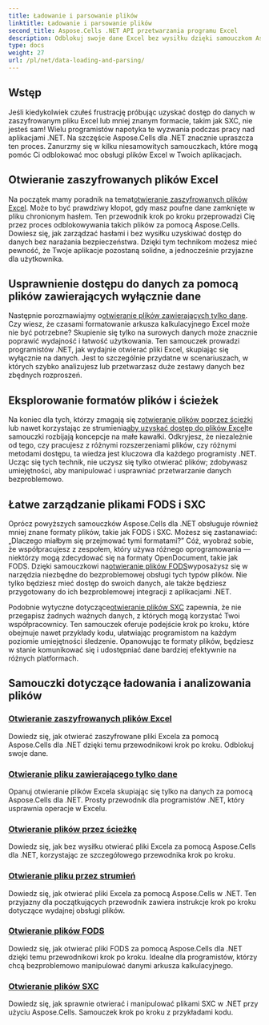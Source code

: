 ```yaml
---
title: Ładowanie i parsowanie plików
linktitle: Ładowanie i parsowanie plików
second_title: Aspose.Cells .NET API przetwarzania programu Excel
description: Odblokuj swoje dane Excel bez wysiłku dzięki samouczkom Aspose.Cells dla .NET. Naucz się otwierać zaszyfrowane pliki zawierające tylko dane, pliki FODS i SXC.
type: docs
weight: 27
url: /pl/net/data-loading-and-parsing/
---
```

## Wstęp

Jeśli kiedykolwiek czułeś frustrację próbując uzyskać dostęp do danych w zaszyfrowanym pliku Excel lub mniej znanym formacie, takim jak SXC, nie jesteś sam! Wielu programistów napotyka te wyzwania podczas pracy nad aplikacjami .NET. Na szczęście Aspose.Cells dla .NET znacznie upraszcza ten proces. Zanurzmy się w kilku niesamowitych samouczkach, które mogą pomóc Ci odblokować moc obsługi plików Excel w Twoich aplikacjach.

## Otwieranie zaszyfrowanych plików Excel

 Na początek mamy poradnik na temat[otwieranie zaszyfrowanych plików Excel](./opening-encrypted-excel-files/). Może to być prawdziwy kłopot, gdy masz poufne dane zamknięte w pliku chronionym hasłem. Ten przewodnik krok po kroku przeprowadzi Cię przez proces odblokowywania takich plików za pomocą Aspose.Cells. Dowiesz się, jak zarządzać hasłami i bez wysiłku uzyskiwać dostęp do danych bez narażania bezpieczeństwa. Dzięki tym technikom możesz mieć pewność, że Twoje aplikacje pozostaną solidne, a jednocześnie przyjazne dla użytkownika.

## Usprawnienie dostępu do danych za pomocą plików zawierających wyłącznie dane

Następnie porozmawiajmy o[otwieranie plików zawierających tylko dane](./opening-file-with-data-only/). Czy wiesz, że czasami formatowanie arkusza kalkulacyjnego Excel może nie być potrzebne? Skupienie się tylko na surowych danych może znacznie poprawić wydajność i łatwość użytkowania. Ten samouczek prowadzi programistów .NET, jak wydajnie otwierać pliki Excel, skupiając się wyłącznie na danych. Jest to szczególnie przydatne w scenariuszach, w których szybko analizujesz lub przetwarzasz duże zestawy danych bez zbędnych rozproszeń.

## Eksplorowanie formatów plików i ścieżek

 Na koniec dla tych, którzy zmagają się z[otwieranie plików poprzez ścieżki](./opening-files-through-path/) lub nawet korzystając ze strumienia[aby uzyskać dostęp do plików Excel](./opening-file-through-stream/)te samouczki rozbijają koncepcje na małe kawałki. Odkryjesz, że niezależnie od tego, czy pracujesz z różnymi rozszerzeniami plików, czy różnymi metodami dostępu, ta wiedza jest kluczowa dla każdego programisty .NET. Ucząc się tych technik, nie uczysz się tylko otwierać plików; zdobywasz umiejętności, aby manipulować i usprawniać przetwarzanie danych bezproblemowo.

## Łatwe zarządzanie plikami FODS i SXC

 Oprócz powyższych samouczków Aspose.Cells dla .NET obsługuje również mniej znane formaty plików, takie jak FODS i SXC. Możesz się zastanawiać: „Dlaczego miałbym się przejmować tymi formatami?” Cóż, wyobraź sobie, że współpracujesz z zespołem, który używa różnego oprogramowania — niektórzy mogą zdecydować się na formaty OpenDocument, takie jak FODS. Dzięki samouczkowi na[otwieranie plików FODS](./opening-fods-files/)wyposażysz się w narzędzia niezbędne do bezproblemowej obsługi tych typów plików. Nie tylko będziesz mieć dostęp do swoich danych, ale także będziesz przygotowany do ich bezproblemowej integracji z aplikacjami .NET.

 Podobnie wytyczne dotyczące[otwieranie plików SXC](./opening-sxc-files/) zapewnia, że nie przegapisz żadnych ważnych danych, z których mogą korzystać Twoi współpracownicy. Ten samouczek oferuje podejście krok po kroku, które obejmuje nawet przykłady kodu, ułatwiając programistom na każdym poziomie umiejętności śledzenie. Opanowując te formaty plików, będziesz w stanie komunikować się i udostępniać dane bardziej efektywnie na różnych platformach.

## Samouczki dotyczące ładowania i analizowania plików
### [Otwieranie zaszyfrowanych plików Excel](./opening-encrypted-excel-files/)
Dowiedz się, jak otwierać zaszyfrowane pliki Excela za pomocą Aspose.Cells dla .NET dzięki temu przewodnikowi krok po kroku. Odblokuj swoje dane.
### [Otwieranie pliku zawierającego tylko dane](./opening-file-with-data-only/)
Opanuj otwieranie plików Excela skupiając się tylko na danych za pomocą Aspose.Cells dla .NET. Prosty przewodnik dla programistów .NET, który usprawnia operacje w Excelu.
### [Otwieranie plików przez ścieżkę](./opening-files-through-path/)
Dowiedz się, jak bez wysiłku otwierać pliki Excela za pomocą Aspose.Cells dla .NET, korzystając ze szczegółowego przewodnika krok po kroku.
### [Otwieranie pliku przez strumień](./opening-file-through-stream/)
Dowiedz się, jak otwierać pliki Excela za pomocą Aspose.Cells w .NET. Ten przyjazny dla początkujących przewodnik zawiera instrukcje krok po kroku dotyczące wydajnej obsługi plików.
### [Otwieranie plików FODS](./opening-fods-files/)
Dowiedz się, jak otwierać pliki FODS za pomocą Aspose.Cells dla .NET dzięki temu przewodnikowi krok po kroku. Idealne dla programistów, którzy chcą bezproblemowo manipulować danymi arkusza kalkulacyjnego.
### [Otwieranie plików SXC](./opening-sxc-files/)
Dowiedz się, jak sprawnie otwierać i manipulować plikami SXC w .NET przy użyciu Aspose.Cells. Samouczek krok po kroku z przykładami kodu.